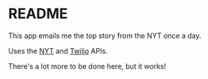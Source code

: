 # README

This app emails me the top story from the NYT once a day.

Uses the [NYT](https://developer.nytimes.com) and [Twilio](https://www.twilio.com) APIs.

There's a lot more to be done here, but it works!
